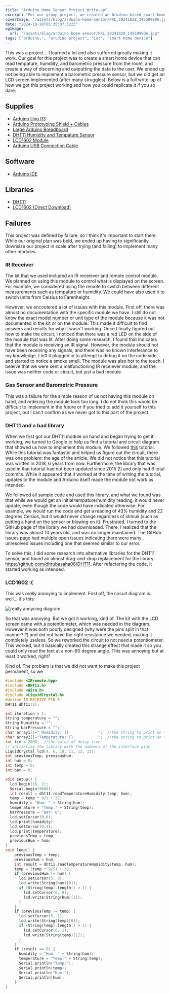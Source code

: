 ```yaml
---
title: "Arduino Home Sensor Project Write-up"
excerpt: "For our group project, we created an Arudino-based smart home device that provides the user with information about the enviorment such as the tempature and room humidity. It was not the easiest project to say the least. "
coverImage: "/assets/blog/arduino-home-sensor/PXL_20241028_145509906.jpg"
date: "2024-10-28T05:35:07.322Z"
ogImage:
  url: "/assets/blog/arduino-home-sensor/PXL_20241028_145509906.jpg"
tags: ["arduino,", "arudino project", "iot", "smart home device"]
---
```


This was a project... I learned a lot and also sufferred greatly making it work. Our goal for this project was to create a smart home device that can read tempature, humdiity, and barometric pressure from the room, and create a way of discerning and outputting the data to the user. We ended up not being able to implement a barometric pressure sensor, but we did get an LCD screen implemented (after many struggles). Below is a full write-up of how we got this project working and how you could replicate it if you so dare. 

## Supplies
* [Arduino Uno R3](https://store.arduino.cc/products/arduino-uno-rev3?srsltid=AfmBOorgjUQN_I6mTssyxnmxWMVFvtd-S3LGl5Cz1NuyK4eTtcNCJOYB)
* [Arduino Prototyping Shield + Cables](https://www.amazon.com/AIHJCNELE-Breadboard-ProtoShield-Prototyping-ATMEGA328P/dp/B0B7BSZJN7?th=1)
* [Large Arduino Breadboard](https://www.amazon.com/EL-CP-003-Breadboard-Solderless-Distribution-Connecting/dp/B01EV6LJ7G)
* [DHT11 Humidity and Tempature Sensor](https://www.adafruit.com/product/386)
* [LCD1602 Module](https://www.amazon.com/SunFounder-Serial-Module-Display-Arduino/dp/B071Y6JX3H)
* [Arduino USB Connection Cable](https://store-usa.arduino.cc/products/usb-2-0-cable-type-a-b?srsltid=AfmBOopmfJ0v0nbqi-pbsx5yRw78yKXUgC4Db6zRZrEi-I0pZW8-YLaO)

## Software
* [Arduino IDE](https://www.arduino.cc/en/software)

## Libraries
* [DHT11](https://github.com/dhrubasaha08/DHT11)
* [LCD1602 (Direct Download)](http://wiki.sunfounder.cc/images/b/b2/LCD1602_for_Arduino.rar)

## Failures 
This project was defined by failure, so I think it's important to start there. While our original plan was bold, we ended up having to significantly downsize our project in scale after trying (and failing) to implement many other modules. 

### IR Receiver 
The kit that we used included an IR receiever and remote control module. We planned on using this module to control what is displayed on the screen. For example, we considered using the remote to switch between different measurements such as tempature or humidity. We could have also used it to switch units from Celsius to Farenheight.

However, we encoutered a lot of issues with this module. First off, there was almost no documentation with the specific module we have. I still do not know the exact model number or unit type of the module because it was not documented in the kit or on the module. This made it difficult to find answers and results for why it wasn't working. Once I finally figured out how to make the circuit, I noticed that there was a red LED on the side of the module that was lit. After doing some research, I found that indicates that the module is receiving an IR signal. However, the module should not have been receiving any signals, and there was no known interferance to my knowledge. I left it plugged in to attempt to debug it on the code side, and started to notice a smoke smell. The module was also hot to the touch. I beleive that we were sent a malfunctioning IR receiever module, and the issue was neither code or circuit, but just a bad module.

### Gas Sensor and Barometric Pressure
This was a failure for the simple reason of us not having this module on hand, and ordering the module took too long. I do not think this would be difficult to implement in the future or if you tried to add it yourself to this project, but I can't confirm as we never got to this part of the project.

### DHT11 and a bad library 
When we first got our DHT11 module on hand and began trying to get it working, we turned to Google to help us find a tutorial and circuit diagram that showed us how to implement this module. We followed [this](https://projecthub.arduino.cc/arcaegecengiz/using-dht11-12f621) tutorial. While this tutorial was fantastic and helped us figure out the circuit, there was one problem: the age of the article. We did not notice that this tutorial was written in 2018, 6 years from now. Furthermore, the library that was used in that tutorial had not been updated since 2015 (!) and only had 6 total commits. While it appeared that it worked at the time of writing the tutorial, updates to the module and Arduino itself made the module not work as intended. 

We followed all sample code and used this library, and what we found was that while we would get an initial tempature/humidity reading, it would never update, even though the code would have indicated otherwise. For example, we would run the code and get a reading of 43% humidity and 22 degrees Celsius, but it would never change regardless of stimuli (such as putting a hand on the sensor or blowing on it). Frustrated, I turned to the GitHub page of the library we had downloaded. There, I realized that the library was almost 10 years old, and was no longer maintained. The GitHub issues page had multiple open issues indicating there were many unresolved issues including one that seemed similar to our error. 

To solve this, I did some research into alternative libraries for the DHT11 sensor, and found an almost drag-and-drop replacement for the library: https://github.com/dhrubasaha08/DHT11. After refactoring the code, it started working as intended. 

### LCD1602 :(
This was *really* annoying to implement. First off, the circuit diagram is.. well... it's this:

![really annyoing diagram](/assets/blog/arduino-home-sensor/image.png)

So that was annoying. But we got it working, kind of. The kit with the LCD screen came with a potentiometer, which was needed in the diagram. However it was both poorly designed (why were the pins split in that manner?!?) and did not have the right resistance we needed, making it completely useless. So we reworked the circuit to not need a potentiometer. This worked, but it basically created this strange effect that made it so you could only read the text at a non-90 degree angle. This was annoying but at least it worked, right? 

Kind of. The problem is that we did not want to make this project permanent, so we 











```cpp
#include <IRremote.hpp>
#include <DHT11.h>
#include <Wire.h> 
#include <LiquidCrystal.h>
#define IR_RECEIVE_PIN 8
DHT11 dht11(2);

int iteration = 1;
String temperature = "";
String humidity = "";
String barPressure = "";
char array1[]=" Humidity: {}             ";  //the string to print on the LCD
char array2[]="Temperature: {}           ";  //the string to print on the LCD
int tim = 2000;  //the value of delay time
// initialize the library with the numbers of the interface pins
LiquidCrystal lcd(4, 6, 10, 11, 12, 13);
int previousTemp, previousHum;
int hum = 0;
int temp = 0;
int bar = 0;

void setup() {
  lcd.begin(16, 2); 
  Serial.begin(9600); 
  int result = dht11.readTemperatureHumidity(temp, hum);
  temp = temp * 9/5 + 32;
  humidity = "Hum: " + String(hum);
  temperature = "Temp:" + String(temp);
  barPressure = "Bar: 0";
  lcd.setCursor(0,0);
  lcd.print(humidity);
  lcd.setCursor(0,1);
  lcd.print(temperature);
  previousTemp = temp;
  previousHum = hum;
}
void loop() {
    previousTemp = temp;
    previousHum = hum;
    int result = dht11.readTemperatureHumidity(temp, hum);
    temp = (temp * 9/5) + 32;
    if (previousHum != hum) {
      lcd.setCursor(5, 0);
      lcd.write(String(hum)[0]);
      if (String(temp).length() > 1) {
        lcd.setCursor(6, 0);
        lcd.write(String(hum)[1]);
      }
    }
    if (previousTemp != temp) {
      lcd.setCursor(5, 1);
      lcd.write(String(temp)[0]);
      if (String(temp).length() > 1) {
        lcd.setCursor(6, 1);
        lcd.write(String(temp)[1]);
      }
    }
    if (result == 0) {
      humidity = "Hum: " + String(hum);
      temperature = "Temp:" + String(temp);
      Serial.println("Temp:");
      Serial.println(temp);
      Serial.println("Hum:");
      Serial.println(hum);
    }
}
```